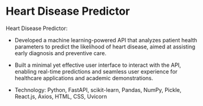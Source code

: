 # Heart Disease Predictor
 
Heart Disease Predictor:

 - Developed a machine learning-powered API that analyzes patient health parameters to predict the likelihood of heart disease, aimed at assisting early diagnosis and preventive care.

 * Built a minimal yet effective user interface to interact with the API, enabling real-time predictions and seamless user experience for healthcare applications and academic demonstrations.

 * Technology: Python, FastAPI, scikit-learn, Pandas, NumPy, Pickle, React.js, Axios, HTML, CSS, Uvicorn
